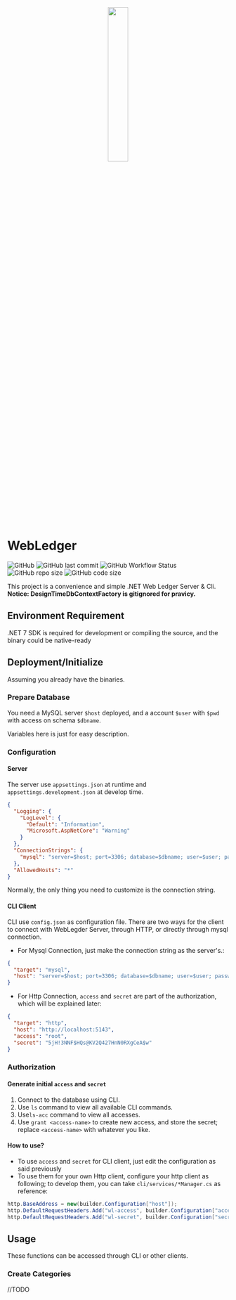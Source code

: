 <div  align=center>
    <img src="https://github.com/HIT-ReFreSH/WebLedger/raw/master/images/Full_2048.png" width = 30% height = 30%  />
</div>

# WebLedger

![GitHub](https://img.shields.io/github/license/HIT-ReFreSH/WebLedger?style=flat-square)
![GitHub last commit](https://img.shields.io/github/last-commit/HIT-ReFreSH/WebLedger?style=flat-square)
![GitHub Workflow Status](https://img.shields.io/github/workflow/status/HIT-ReFreSH/WebLedger/publish_to_nuget?style=flat-square)
![GitHub repo size](https://img.shields.io/github/repo-size/HIT-ReFreSH/WebLedger?style=flat-square)
![GitHub code size](https://img.shields.io/github/languages/code-size/HIT-ReFreSH/WebLedger?style=flat-square)

This project is a convenience and simple .NET Web Ledger Server & Cli.
**Notice: DesignTimeDbContextFactory is gitignored for pravicy.**

## Environment Requirement

.NET 7 SDK is required for development or compiling the source, and the binary could be native-ready

## Deployment/Initialize

Assuming you already have the binaries.

### Prepare Database

You need a MySQL server `$host` deployed, and a account `$user` with `$pwd` with access on schema `$dbname`.

Variables here is just for easy description.

### Configuration

#### Server

The server use `appsettings.json` at runtime and `appsettings.development.json` at develop time.

```json
{
  "Logging": {
    "LogLevel": {
      "Default": "Information",
      "Microsoft.AspNetCore": "Warning"
    }
  },
  "ConnectionStrings": {
    "mysql": "server=$host; port=3306; database=$dbname; user=$user; password=$pwd; Persist Security Info=False; Connect Timeout=300"
  },
  "AllowedHosts": "*"
}

```

Normally, the only thing you need to customize is the connection string.

#### CLI Client

CLI use `config.json` as configuration file. There are two ways for the client to connect with WebLegder Server, through HTTP, or directly through mysql connection. 

- For Mysql Connection, just make the connection string as the server's.:

```json
{
  "target": "mysql",
  "host": "server=$host; port=3306; database=$dbname; user=$user; password=$pwd; Persist Security Info=False; Connect Timeout=300"
}

```

- For Http Connection, `access` and `secret` are part of the authorization, which will be explained later:

```json
{
  "target": "http",
  "host": "http://localhost:5143",
  "access": "root",
  "secret": "5jH!3NNF$HQs@KV2Q427HnN0RXgCeA$w"
}
```

### Authorization

#### Generate initial `access` and `secret`

1. Connect to the database using CLI.
2. Use `ls` command to view all available CLI commands.
3. Use`ls-acc` command to view all accesses.
4. Use `grant <access-name>` to create new access, and store the secret; replace `<access-name>` with whatever you like.

#### How to use?

- To use `access` and `secret` for CLI client, just edit the configuration as said previously
- To use them for your own Http client, configure your http client as following; to develop them, you can take `cli/services/*Manager.cs` as reference:

```csharp
http.BaseAddress = new(builder.Configuration["host"]);
http.DefaultRequestHeaders.Add("wl-access", builder.Configuration["access"]);
http.DefaultRequestHeaders.Add("wl-secret", builder.Configuration["secret"]);
```

## Usage

These functions can be accessed through CLI or other clients.

### Create Categories

//TODO

